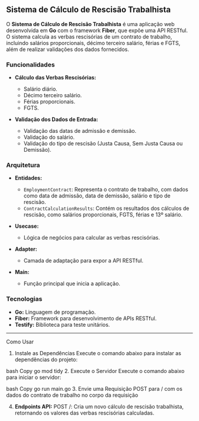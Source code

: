 ## Sistema de Cálculo de Rescisão Trabalhista

O **Sistema de Cálculo de Rescisão Trabalhista** é uma aplicação web desenvolvida em **Go** com o framework **Fiber**, que expõe uma API RESTful. O sistema calcula as verbas rescisórias de um contrato de trabalho, incluindo salários proporcionais, décimo terceiro salário, férias e FGTS, além de realizar validações dos dados fornecidos.

### Funcionalidades

- **Cálculo das Verbas Rescisórias:**
  - Salário diário.
  - Décimo terceiro salário.
  - Férias proporcionais.
  - FGTS.
  
- **Validação dos Dados de Entrada:**
  - Validação das datas de admissão e demissão.
  - Validação do salário.
  - Validação do tipo de rescisão (Justa Causa, Sem Justa Causa ou Demissão).

### Arquitetura

- **Entidades:**
  - `EmploymentContract`: Representa o contrato de trabalho, com dados como data de admissão, data de demissão, salário e tipo de rescisão.
  - `ContractCalculationResults`: Contém os resultados dos cálculos de rescisão, como salários proporcionais, FGTS, férias e 13º salário.

- **Usecase:**
  - Lógica de negócios para calcular as verbas rescisórias.

- **Adapter:**
  - Camada de adaptação para expor a API RESTful.

- **Main:**
  - Função principal que inicia a aplicação.

### Tecnologias

- **Go:** Linguagem de programação.
- **Fiber:** Framework para desenvolvimento de APIs RESTful.
- **Testify:** Biblioteca para teste unitários.

---

Como Usar
1. Instale as Dependências
Execute o comando abaixo para instalar as dependências do projeto:

bash
Copy
go mod tidy
2. Execute o Servidor
Execute o comando abaixo para iniciar o servidor:

bash
Copy
go run main.go
3. Envie uma Requisição POST para / com os dados do contrato de trabalho no corpo da requisição


4. **Endpoints API:**
POST /: Cria um novo cálculo de rescisão trabalhista, retornando os valores das verbas rescisórias calculadas.
